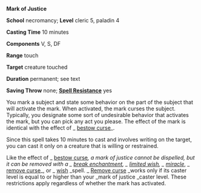  **Mark of Justice**

**School** necromancy; **Level** cleric 5, paladin 4

**Casting Time** 10 minutes

**Components** V, S, DF

**Range** touch

**Target** creature touched

**Duration** permanent; see text

**Saving Throw** none; **[Spell Resistance](../glossary.md#_spell-resistance)** yes

You mark a subject and state some behavior on the part of the subject that will activate the mark. When activated, the mark curses the subject. Typically, you designate some sort of undesirable behavior that activates the mark, but you can pick any act you please. The effect of the mark is identical with the effect of _ [bestow curse](bestowCurse.md#_bestow-curse)_.

Since this spell takes 10 minutes to cast and involves writing on the target, you can cast it only on a creature that is willing or restrained.

Like the effect of _ [bestow curse](bestowCurse.md#_bestow-curse)_, a _mark of justice _cannot be dispelled, but it can be removed with a _ [break enchantment](breakEnchantment.md#_break-enchantment)_, _ [limited wish](limitedWish.md#_limited-wish)_, _ [miracle](miracle.md#_miracle)_, _ [remove curse](removeCurse.md#_remove-curse)_, or _ [wish](wish.md#_wish) _spell. _ [Remove curse](removeCurse.md#_remove-curse) _works only if its caster level is equal to or higher than your _mark of justice _caster level. These restrictions apply regardless of whether the mark has activated.

